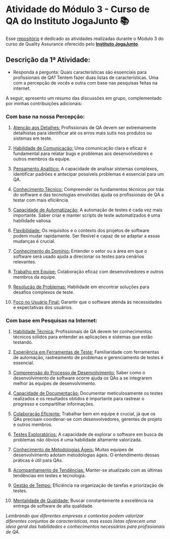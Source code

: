 # Atividade do Módulo 3 - Curso de QA do Instituto JogaJunto 📚

Esse [repositório](https://github.com/LeanDevLima/Squad02_M3) é dedicado as atividades realizadas durante o Módulo 3 do curso de Quality Assurance oferecido pelo [**Instituto JogaJunto**](https://www.jogajuntoinstituto.org/). 

## Descrição da 1ª Atividade:

 - Responda a pergunta: Quais características são essenciais para profissionais de QA? Tentem fazer duas listas de características. Uma com a percepção de vocês e outra com base nas pesquisas feitas na internet.

A seguir, apresento um resumo das discussões em grupo, complementado por minhas contribuições adicionais:

### Com base na nossa Percepção:

1. <u>Atenção aos Detalhes:</u> Profissionais de QA devem ser extremamente detalhistas para identificar até os erros mais sutis nos produtos ou sistemas em teste.

2. <u>Habilidade de Comunicação:</u> Uma comunicação clara e eficaz é fundamental para relatar bugs e problemas aos desenvolvedores e outros membros da equipe.

3. <u>Pensamento Analítico:</u> A capacidade de analisar sistemas complexos, identificar padrões e antecipar possíveis problemas é essencial para um QA.

4. <u>Conhecimento Técnico:</u> Compreender os fundamentos técnicos por trás do software e das tecnologias envolvidas ajuda os profissionais de QA a testar com mais eficiência.

5. <u>Capacidade de Automatização:</u> A automação de testes é cada vez mais importante. Saber criar e manter scripts de teste automatizados é uma habilidade valiosa.

6. <u>Flexibilidade:</u> Os requisitos e o contexto dos projetos de software podem mudar rapidamente. Ser flexível e capaz de se adaptar a essas mudanças é crucial.

7. <u>Conhecimento do Domínio:</u> Entender o setor ou a área em que o software será usado ajuda a direcionar os testes para cenários relevantes.

8. <u>Trabalho em Equipe:</u> Colaboração eficaz com desenvolvedores e outros membros da equipe.

9. <u>Resolução de Problemas:</u> Habilidade em encontrar soluções para desafios complexos de teste.

10. <u>Foco no Usuário Final:</u> Garantir que o software atenda às necessidades e expectativas dos usuários.


### Com base em Pesquisas na Internet:

1. <u>Habilidade Técnica:</u> Profissionais de QA devem ter conhecimentos técnicos sólidos para entender as aplicações e sistemas que estão testando.

2. <u>Experiência em Ferramentas de Teste:</u> Familiaridade com ferramentas de automação, rastreamento de problemas e gerenciamento de testes é essencial.

3. <u>Compreensão do Processo de Desenvolvimento:</u> Saber como o desenvolvimento de software ocorre ajuda os QAs a se integrarem melhor às equipes de desenvolvimento.

4. <u>Capacidade de Documentação:</u> Documentar meticulosamente os testes realizados e os resultados obtidos é importante para rastrear o progresso e compartilhar informações.

5. <u>Colaboração Eficiente:</u> Trabalhar bem em equipe é crucial, já que os QAs precisam coordenar-se com desenvolvedores, gerentes de projeto e outros membros.

6. <u>Testes Exploratórios:</u> A capacidade de explorar o software em busca de problemas não óbvios é uma habilidade altamente valorizada.

7. <u>Conhecimento de Metodologias Ágeis:</u> Muitas equipes de desenvolvimento adotam metodologias ágeis. O entendimento dessas práticas é útil para QAs.

8. <u>Acompanhamento de Tendências:</u> Manter-se atualizado com as últimas tendências em testes e tecnologia.

9. <u>Gestão de Tempo:</u> Eficiência na organização de tarefas e priorização de testes.

10. <u>Mentalidade de Qualidade:</u> Buscar constantemente a excelência na entrega de software de alta qualidade.

*Lembrando que diferentes empresas e contextos podem valorizar diferentes conjuntos de características, mas essas listas oferecem uma ideia geral das habilidades e conhecimentos necessários para profissionais de QA.*

